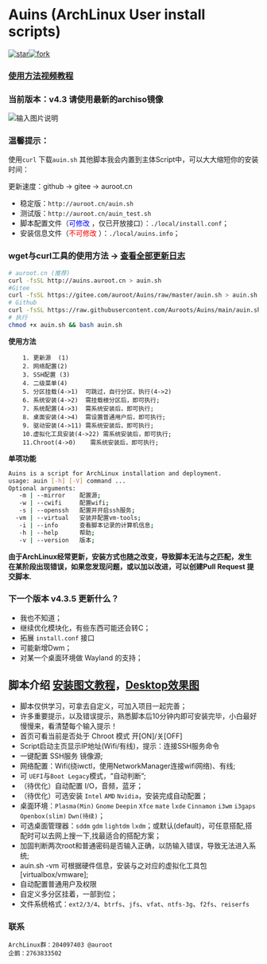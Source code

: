# Auins (ArchLinux User install scripts)

<a href='https://gitee.com/auroot/Auins/stargazers'><img src='https://gitee.com/auroot/Auins/badge/star.svg?theme=dark' alt='star'></img></a><a href='https://gitee.com/auroot/Auins/members'><img src='https://gitee.com/auroot/Auins/badge/fork.svg?theme=dark' alt='fork'></img></a>

### [使用方法视频教程](https://www.bilibili.com/video/BV18V411x7ee/)

### 当前版本：v4.3 请使用最新的archiso镜像

![输入图片说明](https://gitee.com/auroot/Auins/raw/master/local/Auins.png "index.jpg")

### 温馨提示：

使用`curl` 下载`auin.sh` 其他脚本我会内置到主体Script中，可以大大缩短你的安装时间：

更新速度：github -> gitee -> auroot.cn 

- 稳定版：`http://auroot.cn/auin.sh`
- 测试版：`http://auroot.cn/auin_test.sh`
- 脚本配置文件（<font color='blue'>可修改 </font>，仅已开放接口）：```./local/install.conf```；
- 安装信息文件（<font color='red'>不可修改 </font>）：```./local/auins.info```；


### wget与curl工具的使用方法 -> [查看全部更新日志](https://gitee.com/auroot/Auins/blob/master/doc/update.md)

```bash
# auroot.cn (推荐)
curl -fsSL http://auins.auroot.cn > auin.sh  
#Gitee
curl -fsSL https://gitee.com/auroot/Auins/raw/master/auin.sh > auin.sh
# Github
curl -fsSL https://raw.githubusercontent.com/Auroots/Auins/main/auin.sh > auin.sh
# 执行
chmod +x auin.sh && bash auin.sh
```

**使用方法**

```
    1. 更新源  (1)
    2. 网络配置(2)
    3. SSH配置 (3)
    4. 二级菜单(4)
    5. 分区挂载(4->1)  可跳过，自行分区，执行(4->2)
    6. 系统安装(4->2)  需挂载根分区后，即可执行;
    7. 系统配置(4->3)  需系统安装后，即可执行;
    8. 桌面安装(4->4)  需设置普通用户后，即可执行;
    9. 驱动安装(4->11) 需系统安装后，即可执行;
    10.虚拟化工具安装(4->22) 需系统安装后，即可执行;
    11.Chroot(4->0)    需系统安装后，即可执行;
```

**单项功能**

```bash
Auins is a script for ArchLinux installation and deployment.
usage: auin [-h] [-V] command ...
Optional arguments:
   -m | --mirror    配置源;
   -w | --cwifi     配置wifi;
   -s | --openssh   配置并开启ssh服务;
  -vm | --virtual   安装并配置vm-tools;
   -i | --info      查看脚本记录的计算机信息;
   -h | --help      帮助;
   -v | --version   版本;
```

**由于ArchLinux经常更新，安装方式也随之改变，导致脚本无法与之匹配，发生在某阶段出现错误，如果您发现问题，或以加以改进，可以创建Pull Request 提交脚本.**

### **下一个版本 v4.3.5 更新什么？**

* 我也不知道；
* 继续优化模块化，有些东西可能还会转C；
* 拓展 `install.conf` 接口
* 可能新增Dwm；
* 对某一个桌面环境做 Wayland 的支持；



## 脚本介绍 [安装图文教程](https://blog.csdn.net/weixin_42871436/article/details/105126833)，[Desktop效果图](https://gitee.com/auroot/Auins/blob/master/doc/Picture.md)

- 脚本仅供学习，可拿去自定义，可加入项目一起完善；
- 许多重要提示，以及错误提示，熟悉脚本后10分钟内即可安装完毕，小白最好慢慢来，看清楚每个输入提示！
- 首页可看当前是否处于 Chroot 模式 开[ON]/关[OFF]
- Script启动主页显示IP地址(Wifi/有线)，提示：连接SSH服务命令
- 一键配置 SSH服务 镜像源;
- 网络配置：Wifi(绕iwctl，使用NetworkManager连接wifi网络)、有线;
- 可 ```UEFI```与```Boot Legacy```模式，“自动判断”;
- （待优化）自动配置 I/O，音频，蓝牙；
- （待优化）可选安装 `Intel` `AMD` `Nvidia`，安装完成自动配置；
- 桌面环境：`Plasma(Min)` `Gnome` `Deepin` `Xfce` `mate` `lxde` `Cinnamon` `i3wm` `i3gaps` `Openbox(slim)` `Dwn(待续)`；
- 可选桌面管理器：`sddm` `gdm` `lightdm` `lxdm`；或默认(default)，可任意搭配,搭配时可以去网上搜一下,找最适合的搭配方案；
- 加固判断两次root和普通密码是否输入正确，以防输入错误，导致无法进入系统;
- auin.sh -vm 可根据硬件信息，安装与之对应的虚拟化工具包 [virtualbox/vmware];
- 自动配置普通用户及权限
- 自定义多分区挂着，一部到位；
- 文件系统格式：`ext2/3/4`、`btrfs`、`jfs`、`vfat`、`ntfs-3g`、`f2fs`、`reiserfs`

### **联系**

```
ArchLinux群：204097403 @auroot
企鹅：2763833502
```